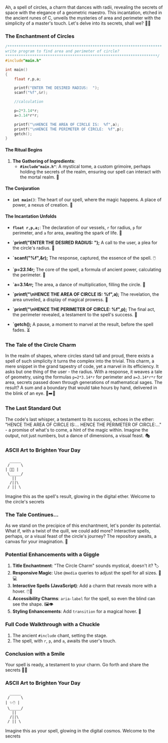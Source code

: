 Ah, a spell of circles, a charm that dances with radii, revealing the secrets of space with the elegance of a geometric maestro. This incantation, etched in the ancient runes of C, unveils the mysteries of area and perimeter with the simplicity of a master's touch. Let's delve into its secrets, shall we? 📜✨

### The Enchantment of Circles

```c
/*********************************************************************
write program to find area and perimeter of circle?
********************************************************************/
#include"main.h"

int main()
{
    float r,p,a;

    printf("ENTER THE DESIRED RADIUS:  ");
    scanf("%f",&r);

    //calculation

    p=2*3.14*r;
    a=3.14*r*r;

    printf("\nHENCE THE AREA OF CIRCLE IS:  %f",a);
    printf("\nHENCE THE PERIMETER OF CIRCLE:  %f",p);
    getch();
}
```

#### The Ritual Begins

1. **The Gathering of Ingredients**:
    - **`#include"main.h"`**: A mystical tome, a custom grimoire, perhaps holding the secrets of the realm, ensuring our spell can interact with the mortal realm. 📖

#### The Conjuration

-   **`int main()`**: The heart of our spell, where the magic happens. A place of power, a nexus of creation. 🌟

#### The Incantation Unfolds

-   **`float r,p,a;`**: The declaration of our vessels, `r` for radius, `p` for perimeter, and `a` for area, awaiting the spark of life. 🧪

-   **`printf("ENTER THE DESIRED RADIUS: ");** A call to the user, a plea for the circle's radius. 📢
-   **`scanf("%f",&r);** The response, captured, the essence of the spell. 🖱️
-   **`p=2*3.14*r;** The core of the spell, a formula of ancient power, calculating the perimeter. 🧮
-   **`a=3.14*r*r;** The area, a dance of multiplication, filling the circle. 📏
-   **`printf("\nHENCE THE AREA OF CIRCLE IS: %f",a);** The revelation, the area unveiled, a display of magical prowess. 📣
-   **`printf("\nHENCE THE PERIMETER OF CIRCLE: %f",p);** The final act, the perimeter revealed, a testament to the spell's success. 📣
-   **`getch();** A pause, a moment to marvel at the result, before the spell fades. ⏳

### The Tale of the Circle Charm

In the realm of shapes, where circles stand tall and proud, there exists a spell of such simplicity it turns the complex into the trivial. This charm, a mere snippet in the grand tapestry of code, yet a marvel in its efficiency. It asks but one thing of the user - the radius. With a response, it weaves a tale of geometry, using the formulas `p=2*3.14*r` for perimeter and `a=3.14*r*r` for area, secrets passed down through generations of mathematical sages. The result? A sum and a boundary that would take hours by hand, delivered in the blink of an eye. 🐌➡️🚀

### The Last Standard Out

The code's last whisper, a testament to its success, echoes in the ether: "HENCE THE AREA OF CIRCLE IS:... HENCE THE PERIMETER OF CIRCLE:..." - a promise of what's to come, a hint of the magic within. Imagine the output, not just numbers, but a dance of dimensions, a visual feast. 🎭

### ASCII Art to Brighten Your Day

```
  _____
 /     \
| 📏📢 |
 \_____/
   ||
  /||\
 / || \
```

Imagine this as the spell's result, glowing in the digital ether. Welcome to the circle's secrets

### The Tale Continues...

As we stand on the precipice of this enchantment, let's ponder its potential. What if, with a twist of the quill, we could add more? Interactive spells, perhaps, or a visual feast of the circle's journey? The repository awaits, a canvas for your imagination. 🎨

### Potential Enhancements with a Giggle

1. **Title Enchantment**: "The Circle Charm" sounds mystical, doesn't it? 🏷️
2. **Responsive Magic**: Use `@media` queries to adjust the spell for all sizes. 📱💻
3. **Interactive Spells (JavaScript)**: Add a charm that reveals more with a hover. 🖱️🔮
4. **Accessibility Charms**: `aria-label` for the spell, so even the blind can see the shape. 🖼️👁️
5. **Styling Enhancements**: Add `transition` for a magical hover. 🌟

### Full Code Walkthrough with a Chuckle

1. The ancient `#include` chant, setting the stage.
2. The spell, with `r`, `p`, and `a`, awaits the user's touch.

### Conclusion with a Smile

Your spell is ready, a testament to your charm. Go forth and share the secrets 🎉🔮

### ASCII Art to Brighten Your Day

```
  _____
 /     \
| ✨🖱️ |
 \_____/
   ||
  /||\
 / || \
```

Imagine this as your spell, glowing in the digital cosmos. Welcome to the secrets
